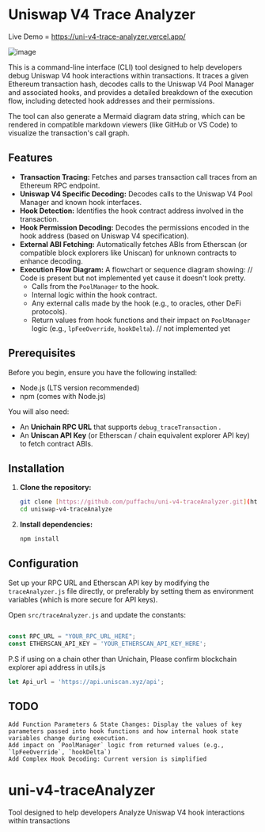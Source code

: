 # Uniswap V4 Trace Analyzer
Live Demo = https://uni-v4-trace-analyzer.vercel.app/

![image](https://github.com/user-attachments/assets/4e48f892-3b94-4b9f-b2f5-b6056bd2e95a)

This is a command-line interface (CLI) tool designed to help developers debug Uniswap V4 hook interactions within transactions. It traces a given Ethereum transaction hash, decodes calls to the Uniswap V4 Pool Manager and associated hooks, and provides a detailed breakdown of the execution flow, including detected hook addresses and their permissions.

The tool can also generate a Mermaid diagram data string, which can be rendered in compatible markdown viewers (like GitHub or VS Code) to visualize the transaction's call graph.

## Features

* **Transaction Tracing:** Fetches and parses transaction call traces from an Ethereum RPC endpoint.
* **Uniswap V4 Specific Decoding:** Decodes calls to the Uniswap V4 Pool Manager and known hook interfaces.
* **Hook Detection:** Identifies the hook contract address involved in the transaction.
* **Hook Permission Decoding:** Decodes the permissions encoded in the hook address (based on Uniswap V4 specification).
* **External ABI Fetching:** Automatically fetches ABIs from Etherscan (or compatible block explorers like Uniscan) for unknown contracts to enhance decoding.
* **Execution Flow Diagram:** A flowchart or sequence diagram showing: // Code is present but not implemented yet cause it doesn't look pretty.
    - Calls from the `PoolManager` to the hook.
    - Internal logic within the hook contract.
    - Any external calls made by the hook (e.g., to oracles, other DeFi protocols).
    - Return values from hook functions and their impact on `PoolManager` logic (e.g., `lpFeeOverride`, `hookDelta`). // not implemented yet

## Prerequisites

Before you begin, ensure you have the following installed:

* Node.js (LTS version recommended)
* npm (comes with Node.js)

You will also need:

* An **Unichain RPC URL** that supports `debug_traceTransaction` .
* An **Uniscan API Key** (or Etherscan / chain equivalent explorer API key) to fetch contract ABIs.

## Installation

1.  **Clone the repository:**
    ```bash
    git clone [https://github.com/puffachu/uni-v4-traceAnalyzer.git](https://github.com/puffachu/uni-v4-traceAnalyzer.git)
    cd uniswap-v4-traceAnalyze
    ```

2.  **Install dependencies:**
    ```bash
    npm install
    ```

## Configuration

Set up your RPC URL and Etherscan API key by modifying the `traceAnalyzer.js` file directly, or preferably by setting them as environment variables (which is more secure for API keys).


Open `src/traceAnalyzer.js` and update the constants:

```javascript

const RPC_URL = "YOUR_RPC_URL_HERE";
const ETHERSCAN_API_KEY = 'YOUR_ETHERSCAN_API_KEY_HERE';
```

P.S if using on a chain other than Unichain, Please confirm blockchain explorer api address in utils.js 
```javascript
let Api_url = 'https://api.uniscan.xyz/api';
```

## TODO
```
Add Function Parameters & State Changes: Display the values of key parameters passed into hook functions and how internal hook state variables change during execution.
Add impact on `PoolManager` logic from returned values (e.g., `lpFeeOverride`, `hookDelta`)
Add Complex Hook Decoding: Current version is simplified
```
# uni-v4-traceAnalyzer
Tool designed to help developers Analyze Uniswap V4 hook interactions within transactions
